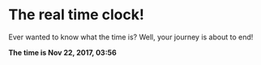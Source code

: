 # The real time clock!

Ever wanted to know what the time is? Well, your journey is about to end!

**The time is Nov 22, 2017, 03:56**